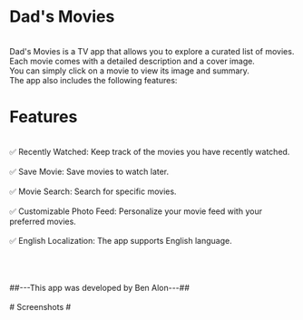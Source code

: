 # Dad's Movies
 <br/>
Dad's Movies is a TV app that allows you to explore a curated list of movies.  <br/> Each movie comes with a detailed description and a cover image. <br/> You can simply click on a movie to view its image and summary. <br/> The app also includes the following features:

  
  
 # Features #
<br/> :white_check_mark: Recently Watched: Keep track of the movies you have recently watched. <br/>
<br/> :white_check_mark: Save Movie: Save movies to watch later. <br/>
<br/> :white_check_mark: Movie Search: Search for specific movies.<br/>
<br/>:white_check_mark: Customizable Photo Feed: Personalize your movie feed with your preferred movies.<br/>
<br/>:white_check_mark: English Localization: The app supports English language.<br/>
  <br/>




 <br/>
 <br/>
##---This app was developed by Ben Alon---##
 <br/>
 <br/>
 # Screenshots #













